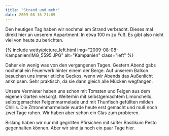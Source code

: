 ```yaml
---
title: "Strand und mehr"
date: 2009-08-16 21:09
---
```

Den heutigen Tag haben wir nochmal am Strand verbracht. Dieses mal direkt hier an unserem Appartment. In etwa 100 m zu Fuß. Es gibt also nicht viel von heute zu berichten.

{% include wetty/picture_left.html img="2009-08-08-Kampanien/IMG_5595.JPG" alt="Kampanien" class="left" %}

Daher ein wenig was von den vergangenen Tagen. Gestern Abend gabs nochmal ein Feuerwerk hinter einem der Berge. Auf unserem Balkon besuchen uns immer etliche Geckos, wenn wir Abends das Außenlicht anknipsen. Sehr praktisch, da sie dann gleich alle Mücken wegfangen.

<!--more-->

Unsere Vermieter haben uns schon mit Tomaten und Feigen aus dem eigenen Garten versorgt. Weiterhin mit selbstgemachtem Limonchello, selbstgemachter Feigenmarmelade und mit Thunfisch gefüllten milden Chillis. Die Zitronenmarmelade wurde heute erst gemacht und muß noch zwei Tage ruhen. Wir haben aber schon ein Glas zum probieren.

Bislang haben wir nur mit gegrillten Pfirsichen mit süßer Basilikum Pesto gegenhalten können. Aber wir sind ja noch ein paar Tage hier.